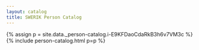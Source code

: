 ```yaml
---
layout: catalog
title: SWERIK Person Catalog
---
```

{% assign p = site.data._person-catalog.i-E9KFDaoCdaRkB3h6v7VM3c %}
{% include person-catalog.html p=p %}

